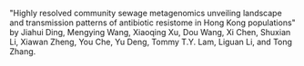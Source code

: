 "Highly resolved community sewage metagenomics unveiling landscape and transmission patterns of antibiotic resistome in Hong Kong populations" by Jiahui Ding, Mengying Wang, Xiaoqing Xu, Dou Wang, Xi Chen, Shuxian Li, Xiawan Zheng, You Che, Yu Deng, Tommy T.Y. Lam, Liguan Li, and Tong Zhang.
